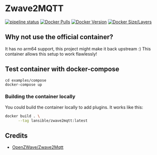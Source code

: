 # Zwave2MQTT
[![pipeline status](https://gitlab.com/lansible1/docker-zwave2mqtt/badges/master/pipeline.svg)](https://gitlab.com/lansible1/docker-zwave2mqtt/-/commits/master)
[![Docker Pulls](https://img.shields.io/docker/pulls/lansible/zwave2mqtt.svg)](https://hub.docker.com/r/lansible/zwave2mqtt)
[![Docker Version](https://images.microbadger.com/badges/version/lansible/zwave2mqtt:latest.svg)](https://microbadger.com/images/lansible/zwave2mqtt:latest)
[![Docker Size/Layers](https://images.microbadger.com/badges/image/lansible/zwave2mqtt:latest.svg)](https://microbadger.com/images/lansible/zwave2mqtt:latest)

## Why not use the official container?

It has no arm64 support, this project might make it back upstream :)
This container allows this setup to work flawlessly!

## Test container with docker-compose

```
cd examples/compose
docker-compose up
```

### Building the container locally

You could build the container locally to add plugins. It works like this:

```bash
docker build . \
      --tag lansible/zwave2mqtt:latest
```

## Credits

* [OpenZWave/Zwave2Mqtt](https://github.com/OpenZWave/Zwave2Mqtt)
